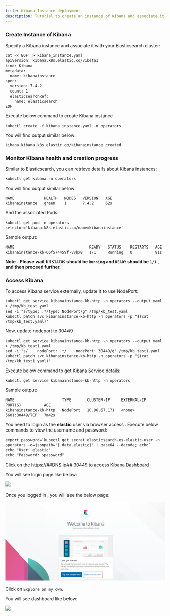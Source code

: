 ```yaml
---
title: Kibana Instance deployment
description: Tutorial to create an instance of Kibana and associate it with Elasticsearch Cluster
---
```


### Create Instance of Kibana

Specify a Kibana instance and associate it with your Elasticsearch cluster:

```execute
cat <<'EOF' > kibana_instance.yaml
apiVersion: kibana.k8s.elastic.co/v1beta1
kind: Kibana
metadata:
  name: kibanainstance
spec:
  version: 7.4.2
  count: 1
  elasticsearchRef:
    name: elasticsearch
EOF
```

Execute below command to create Kibana instance

```execute
kubectl create -f kibana_instance.yaml -n operators
```

You will find output similar below:

```
kibana.kibana.k8s.elastic.co/kibanainstance created
```

### Monitor Kibana health and creation progress

Similar to Elasticsearch, you can retrieve details about Kibana instances:

```execute
kubectl get kibana -n operators
```

You will find output similar below:

```
NAME             HEALTH   NODES   VERSION   AGE
kibanainstance   green    1       7.4.2     62s
```

And the associated Pods:

```execute
kubectl get pod -n operators --selector='kibana.k8s.elastic.co/name=kibanainstance'
```

Sample output:

```
NAME                                 READY   STATUS    RESTARTS   AGE
kibanainstance-kb-66f574459f-vvbx8   1/1     Running   0          91s
```
**Note - Please wait till `STATUS` should be `Running` and `READY` should be `1/1` , and then proceed further.**

### Access Kibana

To access Kibana service externally, update it to use NodePort:

```execute
kubectl get service kibanainstance-kb-http -n operators --output yaml > /tmp/kb_test.yaml
sed -i "s/type: .*/type: NodePort/g" /tmp/kb_test.yaml
kubectl patch svc kibanainstance-kb-http -n operators -p "$(cat /tmp/kb_test.yaml)"
```

Now, update nodeport to 30449

```execute
kubectl get service kibanainstance-kb-http -n operators --output yaml > /tmp/kb_test1.yaml
sed -i "s/    nodePort: .*/    nodePort: 30449/g" /tmp/kb_test1.yaml
kubectl patch svc kibanainstance-kb-http -n operators -p "$(cat /tmp/kb_test1.yaml)"
```
Execute below command to get Kibana Service details:

```execute
kubectl get service kibanainstance-kb-http -n operators
```

Sample output:
```
NAME                     TYPE       CLUSTER-IP     EXTERNAL-IP   PORT(S)          AGE
kibanainstance-kb-http   NodePort   10.96.67.171   <none>        5601:30449/TCP   7m42s
```

You need to login as the **elastic** user via browser access .
Execute below commands to view the username and password:

```execute
export password=`kubectl get secret elasticsearch-es-elastic-user -n operators -o=jsonpath='{.data.elastic}' | base64 --decode; echo`
echo "User: elastic"
echo "Password: $password"
```

Click on the <a href="https://##DNS.ip##:30449" target="_blank">https://##DNS.ip##:30449</a> to access Kibana Dashboard

You will see login page like below:

![](_images/kibana_localhost.png)

Once you logged in , you will see the below page:

![](_images/kibana_get_started.png)

Click on `Explore on my own`.

You will see dashboard like below:

![](_images/kibana_login.png)
